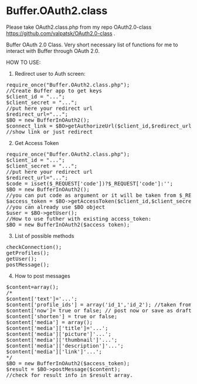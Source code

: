 Buffer.OAuth2.class
=====================

Please take OAuth2.class.php from my repo OAuth2.0-class https://github.com/valpatsk/OAuth2.0-class .

Buffer OAuth 2.0 Class.
Very short necessary list of functions for me to interact with Buffer through OAuth 2.0.

HOW TO USE:

1. Redirect user to Auth screen:
<pre>
require_once("Buffer.OAuth2.class.php");
//Create Buffer app to get keys
$client_id = "...";
$client_secret = "...";
//put here your redirect url
$redirect_url="...";
$BO = new BufferInOAuth2();
$connect_link = $BO>getAuthorizeUrl($client_id,$redirect_url);
//show link or just redirect
</pre>


2. Get Access Token
<pre>
require_once("Buffer.OAuth2.class.php");
$client_id = "...";
$client_secret = "...";
//put here your redirect url
$redirect_url="...";
$code = isset($_REQUEST['code'])?$_REQUEST['code']:'';
$BO = new BufferInOAuth2();
//you can put code as argument or it will be taken from $_REQUEST
$access_token = $BO->getAccessToken($client_id,$client_secret,$redirect_url,$code);
//you can already use $BO object
$user = $BO->getUser();
//How to use futher with existing access_token:
$BO = new BufferInOAuth2($access_token);
</pre>


3. List of possible methods
<pre>
checkConnection();
getProfiles();
getUser();
postMessage();
</pre>

4. How to post messages
<pre>
$content=array();
/*
$content['text']='...';
$content['profile_ids'] = array('id_1','id_2'); //taken from $this->getProfiles();
$content['now']= true or false; // post now or save as draft
$content['shorten'] = true or false;
$content['media'] = array();
$content['media']['title']='...';
$content['media']['picture']'...';
$content['media']['thumbnail']'...';
$content['media']['description']'...';
$content['media']['link']'...';
*/
$BO = new BufferInOAuth2($access_token);
$result = $BO->postMessage($content);
//check for result info in $result array.
</pre>
